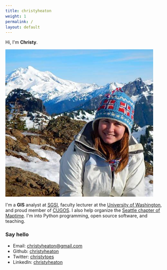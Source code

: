 ```yaml
---
title: christyheaton
weight: 1
permalink: /
layout: default
---
```


Hi, I'm **Christy**.

![christy](/images/Heaton.jpg)

I'm a **GIS** analyst at [SGSI](http://www.sgsi.com), faculty lecturer at the [University of Washington](http://www.gisonline.uw.edu/), and proud member of [CUGOS](http://cugos.org). I also help organize the [Seattle chapter of Maptime](http://maptimesea.github.io/). I'm into Python programming, open source software, and teaching.

### Say hello

* Email: [christyheaton@gmail.com](mailto:christyheaton@gmail.com)
* Github: [christyheaton](http://github.com/christyheaton)
* Twitter: [christytoes](http://twitter.com/christytoes)
* LinkedIn: [christyheaton](https://www.linkedin.com/in/christyheaton)
